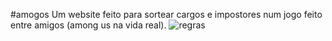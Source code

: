 #amogos
Um website feito para sortear cargos e impostores num jogo feito entre amigos (among us na vida real).
![regras](regras.png "REGRAS")
